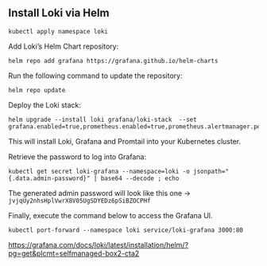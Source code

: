 ## Install Loki via Helm

```
kubectl apply namespace loki
```

Add Loki’s Helm Chart repository:

```
helm repo add grafana https://grafana.github.io/helm-charts
```

Run the following command to update the repository:

```
helm repo update
```

Deploy the Loki stack:
```
helm upgrade --install loki grafana/loki-stack  --set grafana.enabled=true,prometheus.enabled=true,prometheus.alertmanager.persistentVolume.enabled=false,prometheus.server.persistentVolume.enabled=false
```
This will install Loki, Grafana and Promtail into your Kubernetes cluster.

Retrieve the password to log into Grafana:
```
kubectl get secret loki-grafana --namespace=loki -o jsonpath="{.data.admin-password}" | base64 --decode ; echo
```
The generated admin password will look like this one -> `jvjqUy2nhsHplVwrX8V05UgSDYEDz6pSiBZOCPHf`

Finally, execute the command below to access the Grafana UI.
```
kubectl port-forward --namespace loki service/loki-grafana 3000:80
```

https://grafana.com/docs/loki/latest/installation/helm/?pg=get&plcmt=selfmanaged-box2-cta2